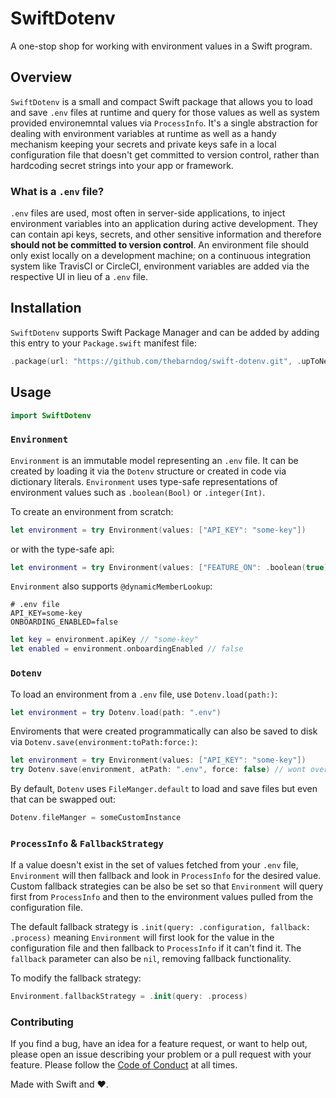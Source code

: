 # SwiftDotenv

A one-stop shop for working with environment values in a Swift program. 

## Overview

`SwiftDotenv` is a small and compact Swift package that allows you to load and save `.env` files at runtime and query for those values as well as system provided environemntal values via `ProcessInfo`. It's a single abstraction for dealing with environment variables at runtime as well as a handy mechanism keeping your secrets and private keys safe in a local configuration file that doesn't get committed to version control, rather than hardcoding secret strings into your app or framework.

### What is a `.env` file?

`.env` files are used, most often in server-side applications, to inject environment variables into an application during active development. They can contain api keys, secrets, and other sensitive information and therefore **should not be committed to version control**. An environment file should only exist locally on a development machine; on a continuous integration system like TravisCI or CircleCI, environment variables are added via the respective UI in lieu of a `.env` file.

## Installation

`SwiftDotenv` supports Swift Package Manager and can be added by adding this entry to your `Package.swift` manifest file:

```swift
.package(url: "https://github.com/thebarndog/swift-dotenv.git", .upToNextMajor("1.0.0"))
```

## Usage

```swift
import SwiftDotenv
```

### `Environment`

`Environment` is an immutable model representing an `.env` file. It can be created by loading it via the `Dotenv` structure or created in code via dictionary literals. `Environment` uses type-safe representations of environment values such as `.boolean(Bool)` or `.integer(Int)`.

To create an environment from scratch:

```swift
let environment = try Environment(values: ["API_KEY": "some-key"])
```

or with the type-safe api:

```swift
let environment = try Environment(values: ["FEATURE_ON": .boolean(true)])
```

`Environment` also supports `@dynamicMemberLookup`:

```
# .env file
API_KEY=some-key
ONBOARDING_ENABLED=false
```

```swift
let key = environment.apiKey // "some-key"
let enabled = environment.onboardingEnabled // false
```

### `Dotenv`

To load an environment from a `.env` file, use `Dotenv.load(path:)`:

```swift
let environment = try Dotenv.load(path: ".env")
```

Enviroments that were created programmatically can also be saved to disk via `Dotenv.save(environment:toPath:force:)`: 

```swift
let environment = try Environment(values: ["API_KEY": "some-key"])
try Dotenv.save(environment, atPath: ".env", force: false) // wont overwrite an existing file when force == false
```

By default, `Dotenv` uses `FileManger.default` to load and save files but even that can be swapped out:

```swift
Dotenv.fileManger = someCustomInstance
```

### `ProcessInfo` & `FallbackStrategy`

If a value doesn't exist in the set of values fetched from your `.env` file, `Environment` will then fallback and look in `ProcessInfo` for the desired value. Custom fallback strategies can be also be set so that `Environment` will query first from `ProcessInfo` and then to the environment values pulled from the configuration file. 

The default fallback strategy is `.init(query: .configuration, fallback: .process)` meaning `Environment` will first look for the value in the configuration file and then fallback to `ProcessInfo` if it can't find it. The `fallback` parameter can also be `nil`, removing fallback functionality. 

To modify the fallback strategy:

```swift
Environment.fallbackStrategy = .init(query: .process)
```  

### Contributing

If you find a bug, have an idea for a feature request, or want to help out, please open an issue describing your problem or a pull request with your feature. Please follow the [Code of Conduct](.github/CodeOfConduct.md) at all times.

Made with Swift and ❤️.
